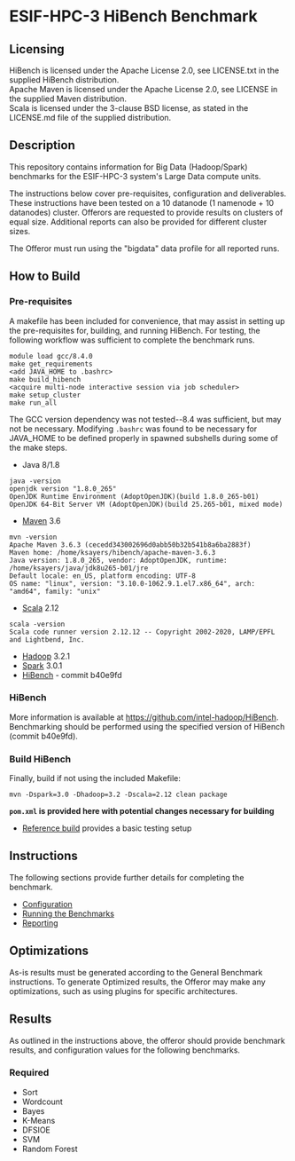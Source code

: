 ESIF-HPC-3 HiBench Benchmark
=========================

Licensing
---------
HiBench is licensed under the Apache License 2.0, see LICENSE.txt in the supplied HiBench distribution.<br />
Apache Maven is licensed under the Apache License 2.0, see LICENSE in the supplied Maven distribution.<br />
Scala is licensed under the 3-clause BSD license, as stated in the LICENSE.md file of the supplied distribution.

Description
-----------
This repository contains information for Big Data (Hadoop/Spark) benchmarks for the ESIF-HPC-3 system's Large Data compute units.

The instructions below cover pre-requisites, configuration and deliverables. These instructions have been tested on a 10 datanode (1 namenode + 10 datanodes) cluster. Offerors are requested to provide results on clusters of equal size. Additional reports can also be provided for different cluster sizes. 

The Offeror must run using the "bigdata" data profile for all reported runs.


How to Build
------------

### Pre-requisites
A makefile has been included for convenience, that may assist in setting up the pre-requisites for, building, and running HiBench. For testing, the following workflow was sufficient to complete the benchmark runs.
```
module load gcc/8.4.0
make get_requirements
<add JAVA_HOME to .bashrc>
make build_hibench
<acquire multi-node interactive session via job scheduler>
make setup_cluster
make run_all
```
The GCC version dependency was not tested--8.4 was sufficient, but may not be necessary. Modifying `.bashrc` was found to be necessary for JAVA_HOME to be defined properly in spawned subshells during some of the make steps.

  * Java 8/1.8
  ```
  java -version
  openjdk version "1.8.0_265"
  OpenJDK Runtime Environment (AdoptOpenJDK)(build 1.8.0_265-b01)
  OpenJDK 64-Bit Server VM (AdoptOpenJDK)(build 25.265-b01, mixed mode)
  ```
  * [Maven](https://mirrors.sonic.net/apache/maven/maven-3/3.6.3/binaries/apache-maven-3.6.3-bin.tar.gz) 3.6
  ```
  mvn -version
  Apache Maven 3.6.3 (cecedd343002696d0abb50b32b541b8a6ba2883f)
  Maven home: /home/ksayers/hibench/apache-maven-3.6.3
  Java version: 1.8.0_265, vendor: AdoptOpenJDK, runtime: /home/ksayers/java/jdk8u265-b01/jre
  Default locale: en_US, platform encoding: UTF-8
  OS name: "linux", version: "3.10.0-1062.9.1.el7.x86_64", arch: "amd64", family: "unix"
  ```
  * [Scala](https://www.scala-lang.org/download/2.12.10.html) 2.12
  ```
  scala -version
  Scala code runner version 2.12.12 -- Copyright 2002-2020, LAMP/EPFL and Lightbend, Inc.
  ```
  * [Hadoop](https://www.apache.org/dyn/closer.cgi/hadoop/common/hadoop-3.2.1/hadoop-3.2.1.tar.gz) 3.2.1
  * [Spark](https://www.apache.org/dyn/closer.lua/spark/spark-3.0.1/spark-3.0.1-bin-hadoop3.2.tgz) 3.0.1 
  * [HiBench](https://github.com/intel-hadoop/HiBench) - commit b40e9fd
 


### HiBench

More information is available at https://github.com/intel-hadoop/HiBench. Benchmarking should be performed using the specified version of HiBench (commit b40e9fd).

### Build HiBench

Finally, build if not using the included Makefile:

```
mvn -Dspark=3.0 -Dhadoop=3.2 -Dscala=2.12 clean package
```

**`pom.xml` is provided here with potential changes necessary for building**

* [Reference build](/docs/reference.md) provides a basic testing setup 

Instructions
------------
The following sections provide further details for completing the benchmark. 
* [Configuration](docs/config.md)
* [Running the Benchmarks](docs/benchmarking.md)
* [Reporting](docs/reporting.md)

Optimizations
------------
As-is results must be generated according to the General Benchmark instructions. To generate Optimized results, the Offeror may make any optimizations, such as using plugins for specific architectures. 

Results
------------
As outlined in the instructions above, the offeror should provide benchmark results, and configuration values for the following benchmarks. 

### Required
* Sort
* Wordcount
* Bayes
* K-Means
* DFSIOE
* SVM
* Random Forest

